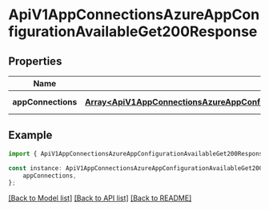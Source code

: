 # ApiV1AppConnectionsAzureAppConfigurationAvailableGet200Response


## Properties

Name | Type | Description | Notes
------------ | ------------- | ------------- | -------------
**appConnections** | [**Array&lt;ApiV1AppConnectionsAzureAppConfigurationAvailableGet200ResponseAppConnectionsInner&gt;**](ApiV1AppConnectionsAzureAppConfigurationAvailableGet200ResponseAppConnectionsInner.md) |  | [default to undefined]

## Example

```typescript
import { ApiV1AppConnectionsAzureAppConfigurationAvailableGet200Response } from './api';

const instance: ApiV1AppConnectionsAzureAppConfigurationAvailableGet200Response = {
    appConnections,
};
```

[[Back to Model list]](../README.md#documentation-for-models) [[Back to API list]](../README.md#documentation-for-api-endpoints) [[Back to README]](../README.md)
